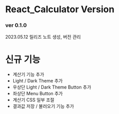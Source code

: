 # React_Calculator Version

### ver 0.1.0
2023.05.12
릴리즈 노트 생성, 버전 관리
# 신규 기능 
- 계산기 기능 추가
- Light / Dark Theme 추가
- 우상단 Light / Dark Theme Button 추가
- 좌상단 Menu Button 추가
- 계산기 CSS 일부 조절
- 결과값 저장 / 불러오기 기능 추가